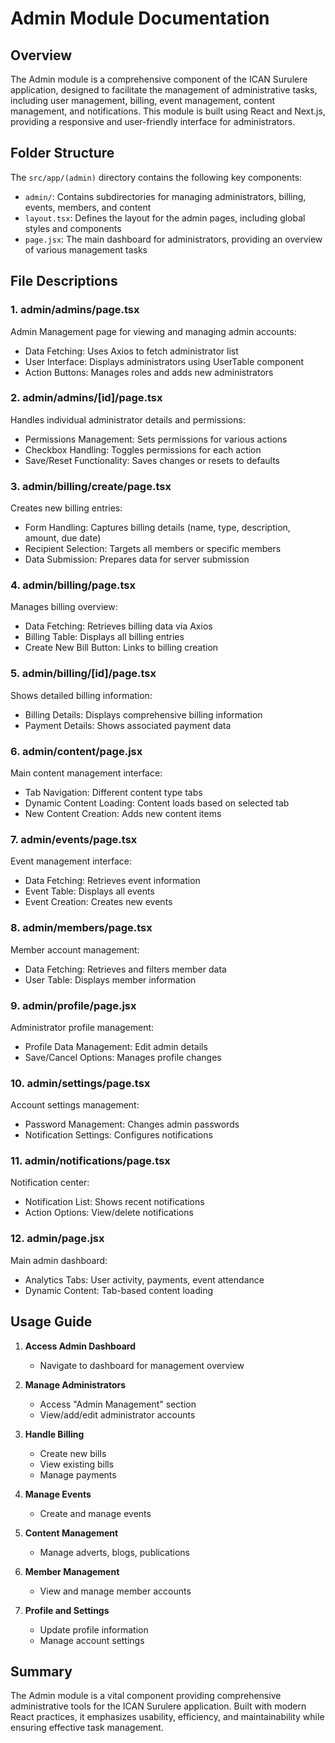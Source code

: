 # Admin Module Documentation

## Overview

The Admin module is a comprehensive component of the ICAN Surulere application, designed to facilitate the management of administrative tasks, including user management, billing, event management, content management, and notifications. This module is built using React and Next.js, providing a responsive and user-friendly interface for administrators.

## Folder Structure

The `src/app/(admin)` directory contains the following key components:

- `admin/`: Contains subdirectories for managing administrators, billing, events, members, and content
- `layout.tsx`: Defines the layout for the admin pages, including global styles and components
- `page.jsx`: The main dashboard for administrators, providing an overview of various management tasks

## File Descriptions

### 1. admin/admins/page.tsx

Admin Management page for viewing and managing admin accounts:

- Data Fetching: Uses Axios to fetch administrator list
- User Interface: Displays administrators using UserTable component
- Action Buttons: Manages roles and adds new administrators

### 2. admin/admins/[id]/page.tsx

Handles individual administrator details and permissions:

- Permissions Management: Sets permissions for various actions
- Checkbox Handling: Toggles permissions for each action
- Save/Reset Functionality: Saves changes or resets to defaults

### 3. admin/billing/create/page.tsx

Creates new billing entries:

- Form Handling: Captures billing details (name, type, description, amount, due date)
- Recipient Selection: Targets all members or specific members
- Data Submission: Prepares data for server submission

### 4. admin/billing/page.tsx

Manages billing overview:

- Data Fetching: Retrieves billing data via Axios
- Billing Table: Displays all billing entries
- Create New Bill Button: Links to billing creation

### 5. admin/billing/[id]/page.tsx

Shows detailed billing information:

- Billing Details: Displays comprehensive billing information
- Payment Details: Shows associated payment data

### 6. admin/content/page.jsx

Main content management interface:

- Tab Navigation: Different content type tabs
- Dynamic Content Loading: Content loads based on selected tab
- New Content Creation: Adds new content items

### 7. admin/events/page.tsx

Event management interface:

- Data Fetching: Retrieves event information
- Event Table: Displays all events
- Event Creation: Creates new events

### 8. admin/members/page.tsx

Member account management:

- Data Fetching: Retrieves and filters member data
- User Table: Displays member information

### 9. admin/profile/page.jsx

Administrator profile management:

- Profile Data Management: Edit admin details
- Save/Cancel Options: Manages profile changes

### 10. admin/settings/page.tsx

Account settings management:

- Password Management: Changes admin passwords
- Notification Settings: Configures notifications

### 11. admin/notifications/page.tsx

Notification center:

- Notification List: Shows recent notifications
- Action Options: View/delete notifications

### 12. admin/page.jsx

Main admin dashboard:

- Analytics Tabs: User activity, payments, event attendance
- Dynamic Content: Tab-based content loading

## Usage Guide

1. **Access Admin Dashboard**

   - Navigate to dashboard for management overview

2. **Manage Administrators**

   - Access "Admin Management" section
   - View/add/edit administrator accounts

3. **Handle Billing**

   - Create new bills
   - View existing bills
   - Manage payments

4. **Manage Events**

   - Create and manage events

5. **Content Management**

   - Manage adverts, blogs, publications

6. **Member Management**

   - View and manage member accounts

7. **Profile and Settings**
   - Update profile information
   - Manage account settings

## Summary

The Admin module is a vital component providing comprehensive administrative tools for the ICAN Surulere application. Built with modern React practices, it emphasizes usability, efficiency, and maintainability while ensuring effective task management.

